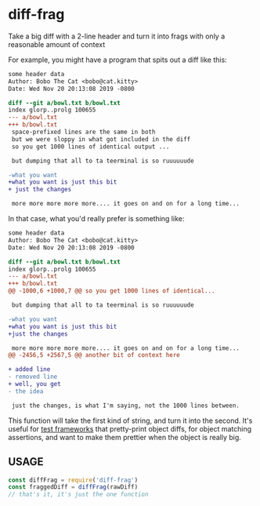 # diff-frag

Take a big diff with a 2-line header and turn it into frags with only a
reasonable amount of context

For example, you might have a program that spits out a diff like this:

```diff
some header data
Author: Bobo The Cat <bobo@cat.kitty>
Date: Wed Nov 20 20:13:08 2019 -0800

diff --git a/bowl.txt b/bowl.txt
index glorp..prolg 100655
--- a/bowl.txt
+++ b/bowl.txt
 space-prefixed lines are the same in both
 but we were sloppy in what got included in the diff
 so you get 1000 lines of identical output ...

 but dumping that all to ta teerminal is so ruuuuuude

-what you want
+what you want is just this bit
+ just the changes

 more more more more more.... it goes on and on for a long time...
```

In that case, what you'd really prefer is something like:

```diff
some header data
Author: Bobo The Cat <bobo@cat.kitty>
Date: Wed Nov 20 20:13:08 2019 -0800

diff --git a/bowl.txt b/bowl.txt
index glorp..prolg 100655
--- a/bowl.txt
+++ b/bowl.txt
@@ -1000,6 +1000,7 @@ so you get 1000 lines of identical...

 but dumping that all to ta teerminal is so ruuuuuude

-what you want
+what you want is just this bit
+just the changes

 more more more more more.... it goes on and on for a long time...
@@ -2456,5 +2567,5 @@ another bit of context here

+ added line
- removed line
+ well, you get
- the idea

 just the changes, is what I'm saying, not the 1000 lines between.
```

This function will take the first kind of string, and turn it into the
second.  It's useful for [test frameworks](https://node-tap.org) that
pretty-print object diffs, for object matching assertions, and want to make
them prettier when the object is really big.

## USAGE

```js
const diffFrag = require('diff-frag')
const fraggedDiff = diffFrag(rawDiff)
// that's it, it's just the one function
```
